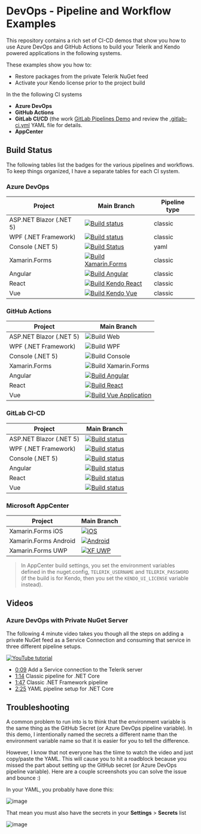 # DevOps - Pipeline and Workflow Examples

This repository contains a rich set of CI-CD demos that show you how to use Azure DevOps and GitHub Actions to build your Telerik and Kendo powered applications in the following systems.

These examples show you how to:

- Restore packages from the private Telerik NuGet feed
- Activate your Kendo license prior to the project build

In the the following CI systems

- **Azure DevOps**
- **GitHub Actions**
- **GitLab CI/CD** (the work [GitLab Pipelines Demo](https://gitlab.com/LanceMcCarthy/DevOpsExamples) and review the [.gitlab-ci.yml](https://gitlab.com/LanceMcCarthy/DevOpsExamples/-/blob/main/.gitlab-ci.yml) YAML file for details.
- **AppCenter**
## Build Status

The following tables list the badges for the various pipelines and workflows. To keep things organized, I have a separate tables for each CI system.

### Azure DevOps

| Project | Main Branch | Pipeline type |
|---------|--------|---------------|
| ASP.NET Blazor (.NET 5) | [![Build status](https://dev.azure.com/lance/DevOps%20Examples/_apis/build/status/MyBlazorApp%20Build)](https://dev.azure.com/lance/DevOps%20Examples/_build/latest?definitionId=47) | classic |
| WPF (.NET Framework) | [![Build status](https://dev.azure.com/lance/DevOps%20Examples/_apis/build/status/MyWpfApp%20Build)](https://dev.azure.com/lance/DevOps%20Examples/_build/latest?definitionId=46) | classic |
| Console (.NET 5) | [![Build Status](https://dev.azure.com/lance/DevOps%20Examples/_apis/build/status/LanceMcCarthy.DevOpsExamples?branchName=main)](https://dev.azure.com/lance/DevOps%20Examples/_build/latest?definitionId=45&branchName=main) | yaml |
| Xamarin.Forms | [![Build Xamarin.Forms](https://dev.azure.com/lance/DevOps%20Examples/_apis/build/status/Build%20Xamarin.Forms)](https://dev.azure.com/lance/DevOps%20Examples/_build/latest?definitionId=68) | classic |
| Angular | [![Build Angular](https://dev.azure.com/lance/DevOps%20Examples/_apis/build/status/Build%20Kendo%20Angular)](https://dev.azure.com/lance/DevOps%20Examples/_build/latest?definitionId=65) | classic |
| React | [![Build Kendo React](https://dev.azure.com/lance/DevOps%20Examples/_apis/build/status/Build%20Kendo%20React)](https://dev.azure.com/lance/DevOps%20Examples/_build/latest?definitionId=66) | classic |
| Vue | [![Build Kendo Vue](https://dev.azure.com/lance/DevOps%20Examples/_apis/build/status/Build%20Kendo%20Vue)](https://dev.azure.com/lance/DevOps%20Examples/_build/latest?definitionId=67) | classic |

### GitHub Actions

| Project | Main Branch |
|---------|------------|
| ASP.NET Blazor (.NET 5) | ![Build Web](https://github.com/LanceMcCarthy/DevOpsExamples/workflows/Build%20Web%20Application/badge.svg?branch=main) |
| WPF (.NET Framework) | ![Build WPF](https://github.com/LanceMcCarthy/DevOpsExamples/workflows/Build%20WPF%20Application/badge.svg?branch=main) |
| Console (.NET 5) | ![Build Console](https://github.com/LanceMcCarthy/DevOpsExamples/workflows/Build%20Console%20App/badge.svg?branch=main) |
| Xamarin.Forms | ![Build Xamarin.Forms](https://github.com/LanceMcCarthy/DevOpsExamples/workflows/Build%20Xamarin.Forms%20Applications/badge.svg?branch=main) |
| Angular | [![Build Angular](https://github.com/LanceMcCarthy/DevOpsExamples/actions/workflows/main_build-angular.yml/badge.svg)](https://github.com/LanceMcCarthy/DevOpsExamples/actions/workflows/main_build-angular.yml) |
| React | [![Build React](https://github.com/LanceMcCarthy/DevOpsExamples/actions/workflows/main_build-react.yml/badge.svg)](https://github.com/LanceMcCarthy/DevOpsExamples/actions/workflows/main_build-react.yml) |
| Vue | [![Build Vue Application](https://github.com/LanceMcCarthy/DevOpsExamples/actions/workflows/main_build-vue.yml/badge.svg)](https://github.com/LanceMcCarthy/DevOpsExamples/actions/workflows/main_build-vue.yml) |

### GitLab CI-CD

| Project | Main Branch |
|---------|------------|
| ASP.NET Blazor (.NET 5) | [![Build status](https://gitlab.com/LanceMcCarthy/DevOpsExamples/badges/main/pipeline.svg)](https://gitlab.com/LanceMcCarthy/DevOpsExamples) |
| WPF (.NET Framework) | [![Build status](https://gitlab.com/LanceMcCarthy/DevOpsExamples/badges/main/pipeline.svg)](https://gitlab.com/LanceMcCarthy/DevOpsExamples) |
| Console (.NET 5) | [![Build status](https://gitlab.com/LanceMcCarthy/DevOpsExamples/badges/main/pipeline.svg)](https://gitlab.com/LanceMcCarthy/DevOpsExamples) |
| Angular | [![Build status](https://gitlab.com/LanceMcCarthy/DevOpsExamples/badges/main/pipeline.svg)](https://gitlab.com/LanceMcCarthy/DevOpsExamples) |
| React | [![Build status](https://gitlab.com/LanceMcCarthy/DevOpsExamples/badges/main/pipeline.svg)](https://gitlab.com/LanceMcCarthy/DevOpsExamples) |
| Vue | [![Build status](https://gitlab.com/LanceMcCarthy/DevOpsExamples/badges/main/pipeline.svg)](https://gitlab.com/LanceMcCarthy/DevOpsExamples) |

### Microsoft AppCenter

| Project | Main Branch |
|---------|-------------|
| Xamarin.Forms iOS | [![iOS](https://build.appcenter.ms/v0.1/apps/fb6ee8ef-11ce-43d8-8e55-cba537388483/branches/main/badge)](https://appcenter.ms) |
| Xamarin.Forms Android | [![Android](https://build.appcenter.ms/v0.1/apps/51ebbd36-58fe-4ebc-accd-0af37cbf6758/branches/main/badge)](https://appcenter.ms) |
| Xamarin.Forms UWP | [![XF UWP](https://build.appcenter.ms/v0.1/apps/bd0e05aa-0143-44ad-8d49-7e19aa46d37c/branches/main/badge)](https://appcenter.ms) |

> In AppCenter build settings, you set the environment variables defined in the nuget.config, `TELERIK_USERNAME` and `TELERIK_PASSWORD` (if the build is for Kendo, then you set the `KENDO_UI_LICENSE` variable instead).

## Videos

### Azure DevOps with Private NuGet Server

The following 4 minute video takes you though all the steps on adding a private NuGet feed as a Service Connection and consuming that service in three different pipeline setups.

[![YouTube tutorial](https://img.youtube.com/vi/rUWU2n6FwgA/0.jpg)](https://www.youtube.com/watch?v=rUWU2n6FwgA)

- [0:09](https://youtu.be/rUWU2n6FwgA?t=9) Add a Service connection to the Telerik server
- [1:14](https://youtu.be/rUWU2n6FwgA?t=74) Classic pipeline for .NET Core
- [1:47](https://youtu.be/rUWU2n6FwgA?t=107) Classic .NET Framework pipeline
- [2:25](https://youtu.be/rUWU2n6FwgA?t=145) YAML pipeline setup for .NET Core

## Troubleshooting

A common problem to run into is to think that the environment variable is the same thing as the GitHub Secret (or Azure DevOps pipeline variable). In this demo, I intentionally named the secrets a different name than the environment variable name so that it is easier for you to tell the difference.

However, I know that not everyone has the tiime to watch the video and just copy/paste the YAML. This will cause you to hit a roadblock because you missed the part about setting up the GitHub secret (or Azure DevOps pipeline variable). Here are a couple screenshots you can solve the issue and bounce :) 

In your YAML, you probably have done this:

![image](https://user-images.githubusercontent.com/3520532/104634697-f57e0480-566e-11eb-8b84-06fcf3ffe753.png)

That mean you must also have the secrets in your **Settings** > **Secrets** list

![image](https://user-images.githubusercontent.com/3520532/104634438-9cae6c00-566e-11eb-9a78-79d955247867.png)
